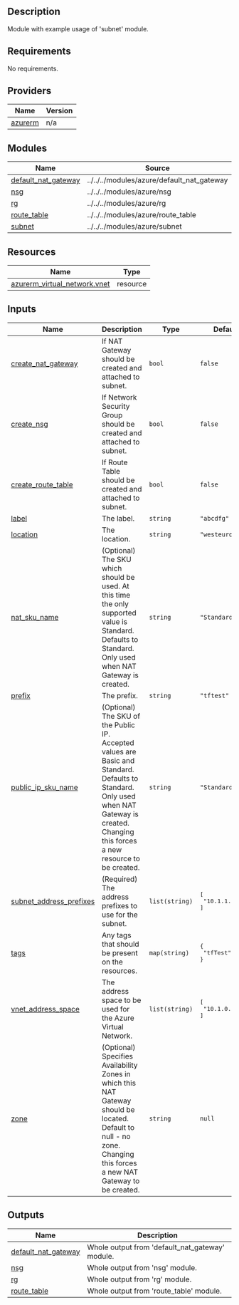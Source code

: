 ## Description

Module with example usage of 'subnet' module.

## Requirements

No requirements.

## Providers

| Name | Version |
|------|---------|
| <a name="provider_azurerm"></a> [azurerm](#provider\_azurerm) | n/a |

## Modules

| Name | Source | Version |
|------|--------|---------|
| <a name="module_default_nat_gateway"></a> [default\_nat\_gateway](#module\_default\_nat\_gateway) | ../../../modules/azure/default_nat_gateway | n/a |
| <a name="module_nsg"></a> [nsg](#module\_nsg) | ../../../modules/azure/nsg | n/a |
| <a name="module_rg"></a> [rg](#module\_rg) | ../../../modules/azure/rg | n/a |
| <a name="module_route_table"></a> [route\_table](#module\_route\_table) | ../../../modules/azure/route_table | n/a |
| <a name="module_subnet"></a> [subnet](#module\_subnet) | ../../../modules/azure/subnet | n/a |

## Resources

| Name | Type |
|------|------|
| [azurerm_virtual_network.vnet](https://registry.terraform.io/providers/hashicorp/azurerm/latest/docs/resources/virtual_network) | resource |

## Inputs

| Name | Description | Type | Default | Required |
|------|-------------|------|---------|:--------:|
| <a name="input_create_nat_gateway"></a> [create\_nat\_gateway](#input\_create\_nat\_gateway) | If NAT Gateway should be created and attached to subnet. | `bool` | `false` | no |
| <a name="input_create_nsg"></a> [create\_nsg](#input\_create\_nsg) | If Network Security Group should be created and attached to subnet. | `bool` | `false` | no |
| <a name="input_create_route_table"></a> [create\_route\_table](#input\_create\_route\_table) | If Route Table should be created and attached to subnet. | `bool` | `false` | no |
| <a name="input_label"></a> [label](#input\_label) | The label. | `string` | `"abcdfg"` | no |
| <a name="input_location"></a> [location](#input\_location) | The location. | `string` | `"westeurope"` | no |
| <a name="input_nat_sku_name"></a> [nat\_sku\_name](#input\_nat\_sku\_name) | (Optional) The SKU which should be used. At this time the only supported value is Standard. Defaults to Standard. Only used when NAT Gateway is created. | `string` | `"Standard"` | no |
| <a name="input_prefix"></a> [prefix](#input\_prefix) | The prefix. | `string` | `"tftest"` | no |
| <a name="input_public_ip_sku_name"></a> [public\_ip\_sku\_name](#input\_public\_ip\_sku\_name) | (Optional) The SKU of the Public IP. Accepted values are Basic and Standard. Defaults to Standard. Only used when NAT Gateway is created. Changing this forces a new resource to be created. | `string` | `"Standard"` | no |
| <a name="input_subnet_address_prefixes"></a> [subnet\_address\_prefixes](#input\_subnet\_address\_prefixes) | (Required) The address prefixes to use for the subnet. | `list(string)` | <pre>[<br>  "10.1.1.0/24"<br>]</pre> | no |
| <a name="input_tags"></a> [tags](#input\_tags) | Any tags that should be present on the resources. | `map(string)` | <pre>{<br>  "tfTest": true<br>}</pre> | no |
| <a name="input_vnet_address_space"></a> [vnet\_address\_space](#input\_vnet\_address\_space) | The address space to be used for the Azure Virtual Network. | `list(string)` | <pre>[<br>  "10.1.0.0/16"<br>]</pre> | no |
| <a name="input_zone"></a> [zone](#input\_zone) | (Optional) Specifies Availability Zones in which this NAT Gateway should be located. Default to null - no zone. Changing this forces a new NAT Gateway to be created. | `string` | `null` | no |

## Outputs

| Name | Description |
|------|-------------|
| <a name="output_default_nat_gateway"></a> [default\_nat\_gateway](#output\_default\_nat\_gateway) | Whole output from 'default\_nat\_gateway' module. |
| <a name="output_nsg"></a> [nsg](#output\_nsg) | Whole output from 'nsg' module. |
| <a name="output_rg"></a> [rg](#output\_rg) | Whole output from 'rg' module. |
| <a name="output_route_table"></a> [route\_table](#output\_route\_table) | Whole output from 'route\_table' module. |
